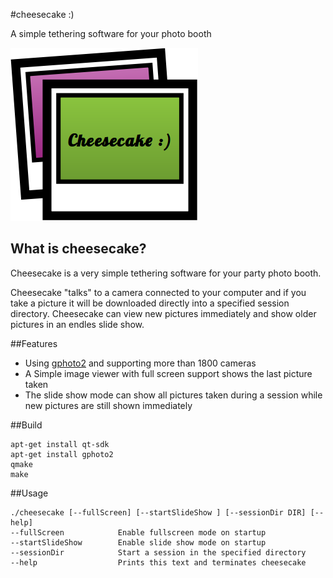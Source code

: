 #cheesecake :)

A simple tethering software for your photo booth

![say cheeeese](welcome.png)

## What is cheesecake?
Cheesecake is a very simple tethering software for your party photo booth.

Cheesecake "talks" to a camera connected to your computer and if you take a picture it will be downloaded directly into a specified session directory. Cheesecake can view new pictures immediately and show older pictures in an endles slide show.


##Features

  - Using [gphoto2](http://www.gphoto.org/proj/libgphoto2/support.php) and supporting more than 1800 cameras
  - A Simple image viewer with full screen support shows the last picture taken
  - The slide show mode can show all pictures taken during a session while new pictures are still shown immediately 

##Build

    apt-get install qt-sdk
    apt-get install gphoto2
    qmake
    make
  
##Usage

```
./cheesecake [--fullScreen] [--startSlideShow ] [--sessionDir DIR] [--help]
--fullScreen			Enable fullscreen mode on startup
--startSlideShow	    Enable slide show mode on startup
--sessionDir			Start a session in the specified directory
--help				    Prints this text and terminates cheesecake
```
